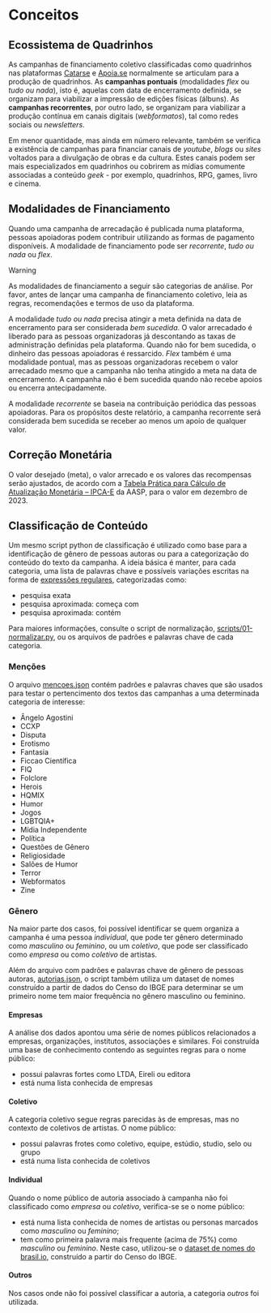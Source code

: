 # Conceitos

## Ecossistema de Quadrinhos

As campanhas de financiamento coletivo classificadas como quadrinhos nas plataformas
[Catarse](https://www.catarse.me/) e [Apoia.se](https://apoia.se/) normalmente
se articulam para a produção de quadrinhos. As **campanhas pontuais** (modalidades
_flex_ ou _tudo ou nada_), isto é, aquelas com data de encerramento definida, se organizam
para viabilizar a impressão de edições físicas (álbuns). As **campanhas recorrentes**,
por outro lado, se organizam para viabilizar a produção contínua em canais digitais
(_webformatos_), tal como redes sociais ou _newsletters_.

Em menor quantidade, mas ainda em número relevante, também se verifica a existência
de campanhas para financiar canais de _youtube_, _blogs_ ou _sites_ voltados
para a divulgação de obras e da cultura. Estes canais podem ser mais especializados
em quadrinhos ou cobrirem as mídias comumente associadas a conteúdo _geek_ - por exemplo,
quadrinhos, RPG, games, livro e cinema.

## Modalidades de Financiamento

Quando uma campanha de arrecadação é publicada numa plataforma, pessoas apoiadoras podem
contribuir utilizando as formas de pagamento disponíveis. A modalidade de financiamento
pode ser _recorrente_, _tudo ou nada_ ou _flex_.

> [!WARNING] 
> As modalidades de financiamento a seguir são categorias de análise. Por favor, antes de
> lançar uma campanha de financiamento coletivo, leia as regras, recomendações e termos de
> uso da plataforma.

A modalidade _tudo ou nada_ precisa atingir a meta definida na data de encerramento para ser
considerada _bem sucedida_. O valor arrecadado é liberado para as pessoas organizadoras
já descontando as taxas de administração definidas pela plataforma. Quando não for
bem sucedida, o dinheiro das pessoas apoiadoras é ressarcido. _Flex_ também é uma modalidade
pontual, mas as pessoas organizadoras recebem o valor arrecadado mesmo que a campanha
não tenha atingido a meta na data de encerramento. A campanha não é bem sucedida quando
não recebe apoios ou encerra antecipadamente.

A modalidade _recorrente_ se baseia na contribuição periódica das pessoas apoiadoras. Para
os propósitos deste relatório, a campanha recorrente será considerada bem sucedida
se receber ao menos um apoio de qualquer valor.

## Correção Monetária

O valor desejado (meta), o valor arrecado e os valores das recompensas serão ajustados,
de acordo com a [Tabela Prática para Cálculo de Atualização Monetária – IPCA-E](https://www.aasp.org.br/suporte-profissional/indices-economicos/indices-judiciais/tabela-pratica-para-calculo-de-atualizacao-monetaria-ipca-e/)
da AASP, para o valor em dezembro de 2023.

## Classificação de Conteúdo

Um mesmo script python de classificação é utilizado como base para a identificação de gênero
de pessoas autoras ou para a categorização do conteúdo do texto da campanha. A ideia básica
é manter, para cada categoria, uma lista de palavras chave e possíveis variações escritas
na forma de [expressões regulares](https://pt.wikipedia.org/wiki/Express%C3%A3o_regular),
categorizadas como:
- pesquisa exata
- pesquisa aproximada: começa com
- pesquisa aproximada: contém

Para maiores informações, consulte o script de normalização,
[scripts/01-normalizar.py](../../scripts/02-normalizacao/01-normalizar.py), ou os arquivos
de padrões e palavras chave de cada categoria.

### Menções

O arquivo [mencoes.json](../../scripts/02-normalizacao/mencoes.json) contém padrões
e palavras chaves que são usados para testar o pertencimento dos textos das campanhas
a uma determinada categoria de interesse:
- Ângelo Agostini
- CCXP
- Disputa
- Erotismo
- Fantasia
- Ficcao Científica
- FIQ
- Folclore
- Herois
- HQMIX
- Humor
- Jogos
- LGBTQIA+
- Mídia Independente
- Política
- Questões de Gênero
- Religiosidade
- Salões de Humor
- Terror
- Webformatos
- Zine

### Gênero

Na maior parte dos casos, foi possível identificar se quem organiza a campanha é uma
pessoa _individual_, que pode ter gênero determinado como _masculino_ ou _feminino_,
ou um _coletivo_, que pode ser classificado como _empresa_ ou como _coletivo_ de artistas.

Além do arquivo com padrões e palavras chave de gênero de pessoas autoras,
[autorias.json](../../scripts/02-normalizacao/autorias.json), o script também utiliza
um dataset de nomes construído a partir de dados do Censo do IBGE para determinar se
um primeiro nome tem maior frequência no gênero masculino ou feminino.

#### Empresas

A análise dos dados apontou uma série de nomes públicos relacionados a empresas,
organizações, institutos, associações e similares. Foi construída uma base de
conhecimento contendo as seguintes regras para o nome público:
- possui palavras fortes como LTDA, Eireli ou editora
- está numa lista conhecida de empresas

#### Coletivo

A categoria coletivo segue regras parecidas às de empresas, mas no contexto
de coletivos de artistas. O nome público:
- possui palavras frotes como coletivo, equipe, estúdio, studio, selo ou grupo
- está numa lista conhecida de coletivos

#### Individual

Quando o nome público de autoria associado à campanha não foi classificado
como _empresa_ ou _coletivo_, verifica-se se o nome público:
- está numa lista conhecida de nomes de artistas ou personas marcados como
_masculino_ ou _feminino_;
- tem como primeira palavra mais frequente (acima de 75%) como
_masculino_ ou _feminino_. Neste caso, utilizou-se o
[dataset de nomes do brasil.io](https://brasil.io/dataset/genero-nomes/nomes/),
construído a partir do Censo do IBGE.

#### Outros

Nos casos onde não foi possível classificar a autoria, a categoria _outros_
foi utilizada.
